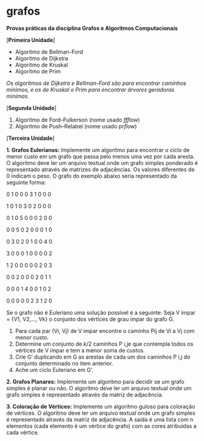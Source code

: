 # grafos

**Provas práticas da disciplina Grafos e Algoritmos Computacionais**

[**Primeira Unidade**] 

* Algoritmo de Bellman-Ford 
* Algoritmo de Dijkstra
* Algoritmo de Kruskal
* Algoritmo de Prim

*Os algoritmos de Dijkstra e Bellman-Ford são para encontrar caminhos mínimos, e os de Kruskal e Prim para encontrar árvores geradoras mínimas.*

[**Segunda Unidade**] 

1. Algoritmo de Ford–Fulkerson (nome usado *ffflow*)
2. Algoritmo de Push–Relabel (nome usado *prflow*)

[**Terceira Unidade**]

**1. Grafos Eulerianos:**
Implemente um algoritmo para encontrar o ciclo de menor custo em um grafo que passa pelo menos uma vez por cada aresta. O algoritmo deve ler um arquivo textual onde um grafo simples ponderado é representado através de matrizes de adjacências. Os valores diferentes de 0 indicam o peso. O grafo do exemplo abaixo seria representado da seguinte forma:

0 1 0 0 0 3 1 0 0 0

1 0 1 0 3 0 2 0 0 0

0 1 0 5 0 0 0 2 0 0

0 0 5 0 2 0 0 0 1 0

0 3 0 2 0 1 0 0 4 0

3 0 0 0 1 0 0 0 0 2

1 2 0 0 0 0 0 2 0 3

0 0 2 0 0 0 2 0 1 1

0 0 0 1 4 0 0 1 0 2

0 0 0 0 0 2 3 1 2 0

Se o grafo não é Euleriano uma solução possível é a seguinte:
Seja V impar = {V1, V2,..., Vk} o conjunto dos vértices de grau ímpar do grafo G.
1. Para cada par (Vi, Vj) de V impar encontre o caminho Pij de Vi a Vj com menor custo.
2. Determine um conjunto de k/2 caminhos P i,je que contempla todos os vértices de V impar e tem a menor soma de custos.
3. Crie G’ duplicando em G as arestas de cada um dos caminhos P i,j do conjunto determinado no item anterior.
4. Ache um ciclo Euleriano em G’.

**2. Grafos Planares:**
Implemente um algoritmo para decidir se um grafo simples é planar ou não. O algoritmo deve ler um arquivo textual onde um grafo simples é representado através da matriz de adjacência.

**3. Coloração de Vértices:**
Implemente um algoritmo guloso para coloração de vértices. O algoritmo deve ler um arquivo textual onde um grafo simples é representado através da matriz de adjacência. A saída é uma lista com n elementos (cada elemento é um vértice do grafo) com as cores atribuídas a cada vértice.



